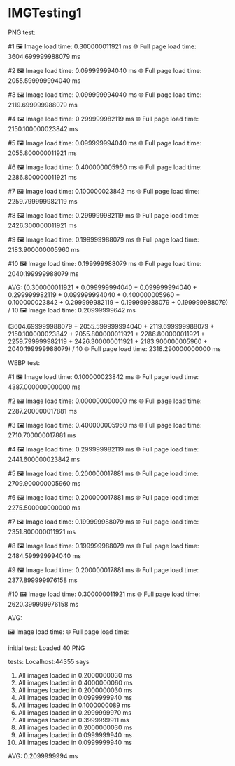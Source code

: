 ﻿# IMGTesting1

PNG test:

#1
🖼️ Image load time: 0.300000011921 ms
🌐 Full page load time: 3604.699999988079 ms

#2
🖼️ Image load time: 0.099999994040 ms
🌐 Full page load time: 2055.599999994040 ms

#3
🖼️ Image load time: 0.099999994040 ms
🌐 Full page load time: 2119.699999988079 ms

#4
🖼️ Image load time: 0.299999982119 ms
🌐 Full page load time: 2150.100000023842 ms

#5
🖼️ Image load time: 0.099999994040 ms
🌐 Full page load time: 2055.800000011921 ms

#6
🖼️ Image load time: 0.400000005960 ms
🌐 Full page load time: 2286.800000011921 ms

#7
🖼️ Image load time: 0.100000023842 ms
🌐 Full page load time: 2259.799999982119 ms

#8
🖼️ Image load time: 0.299999982119 ms
🌐 Full page load time: 2426.300000011921 ms

#9
🖼️ Image load time: 0.199999988079 ms
🌐 Full page load time: 2183.900000005960 ms

#10
🖼️ Image load time: 0.199999988079 ms
🌐 Full page load time: 2040.199999988079 ms

AVG:
(0.300000011921 + 0.099999994040 + 0.099999994040 + 0.299999982119 + 0.099999994040 + 0.400000005960 + 0.100000023842 + 0.299999982119 + 0.199999988079 + 0.199999988079) / 10
🖼️ Image load time: 0.20999999642 ms

(3604.699999988079 + 2055.599999994040 + 2119.699999988079 + 2150.100000023842 + 2055.800000011921 + 2286.800000011921 + 2259.799999982119 + 2426.300000011921 + 2183.900000005960 + 2040.199999988079) / 10
🌐 Full page load time: 2318.290000000000 ms


WEBP test: 

#1
🖼️ Image load time: 0.100000023842 ms
🌐 Full page load time: 4387.000000000000 ms

#2
🖼️ Image load time: 0.000000000000 ms
🌐 Full page load time: 2287.200000017881 ms

#3
🖼️ Image load time: 0.400000005960 ms
🌐 Full page load time: 2710.700000017881 ms

#4
🖼️ Image load time: 0.299999982119 ms
🌐 Full page load time: 2441.600000023842 ms

#5
🖼️ Image load time: 0.200000017881 ms
🌐 Full page load time: 2709.900000005960 ms

#6
🖼️ Image load time: 0.200000017881 ms
🌐 Full page load time: 2275.500000000000 ms

#7
🖼️ Image load time: 0.199999988079 ms
🌐 Full page load time: 2351.800000011921 ms

#8
🖼️ Image load time: 0.199999988079 ms
🌐 Full page load time: 2484.599999994040 ms

#9
🖼️ Image load time: 0.200000017881 ms
🌐 Full page load time: 2377.899999976158 ms

#10
🖼️ Image load time: 0.300000011921 ms
🌐 Full page load time: 2620.399999976158 ms

AVG:

🖼️ Image load time: 
🌐 Full page load time: 



initial test:
Loaded 40 PNG

tests: Localhost:44355 says
1. All images loaded in 0.2000000030 ms
2. All images loaded in 0.4000000060 ms
3. All images loaded in 0.2000000030 ms
4. All images loaded in 0.0999999940 ms
5. All images loaded in 0.1000000089 ms
6. All images loaded in 0.2999999970 ms
7. All images loaded in 0.3999999911 ms
8. All images loaded in 0.2000000030 ms
9. All images loaded in 0.0999999940 ms
10. All images loaded in 0.0999999940 ms

AVG: 0.2099999994 ms
